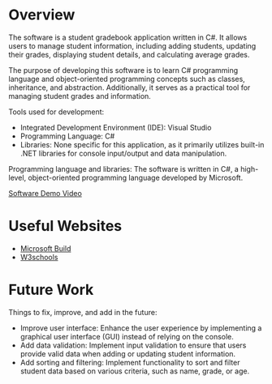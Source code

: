 # Overview

The software is a student gradebook application written in C#. It allows users to manage student information, including adding students, updating their grades, displaying student details, and calculating average grades.

The purpose of developing this software is to learn C# programming language and object-oriented programming concepts such as classes, inheritance, and abstraction. Additionally, it serves as a practical tool for managing student grades and information.

Tools used for development:
- Integrated Development Environment (IDE): Visual Studio
- Programming Language: C#
- Libraries: None specific for this application, as it primarily utilizes built-in .NET libraries for console input/output and data manipulation.

Programming language and libraries:
The software is written in C#, a high-level, object-oriented programming language developed by Microsoft.

[Software Demo Video](https://youtu.be/dKSSF3JCxNk)


# Useful Websites

- [Microsoft Build](https://learn.microsoft.com/en-us/dotnet/csharp/tour-of-csharp/)
- [W3schools](https://learn.microsoft.com/en-us/dotnet/csharp/tour-of-csharp/)

# Future Work

Things to fix, improve, and add in the future:
- Improve user interface: Enhance the user experience by implementing a graphical user interface (GUI) instead of relying on the console.
- Add data validation: Implement input validation to ensure that users provide valid data when adding or updating student information.
- Add sorting and filtering: Implement functionality to sort and filter student data based on various criteria, such as name, grade, or age.